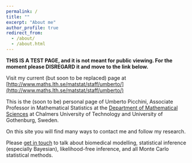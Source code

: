 ```yaml
---
permalink: /
title: ""
excerpt: "About me"
author_profile: true
redirect_from: 
  - /about/
  - /about.html
---
```


**THIS IS A TEST PAGE, and it is not meant for public viewing. For the moment please DISREGARD it and move to the link below.** 

Visit my current (but soon to be replaced) page at [http://www.maths.lth.se/matstat/staff/umberto/](http://www.maths.lth.se/matstat/staff/umberto/)

This is the (soon to be) personal page of Umberto Picchini, Associate Professor in Mathematical Statistics at the [Department of Mathematical Sciences](https://www.chalmers.se/en/departments/math/Pages/default.aspx) at Chalmers University of Technology and University of Gothenburg, Sweden.

On this site you will find many ways to contact me and follow my research.

Please [get in touch](contact) to talk about biomedical modelling, statistical inference (especially Bayesian), likelihood-free inference, and all Monte Carlo statistical methods. 
